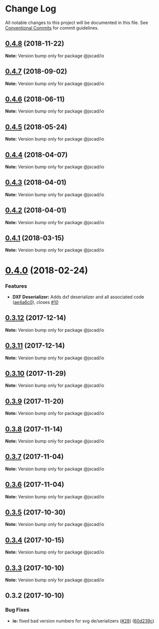 # Change Log

All notable changes to this project will be documented in this file.
See [Conventional Commits](https://conventionalcommits.org) for commit guidelines.

<a name="0.4.8"></a>
## [0.4.8](https://github.com/jscad/io/compare/@jscad/io@0.4.7...@jscad/io@0.4.8) (2018-11-22)




**Note:** Version bump only for package @jscad/io

<a name="0.4.7"></a>
## [0.4.7](https://github.com/jscad/io/compare/@jscad/io@0.4.6...@jscad/io@0.4.7) (2018-09-02)




**Note:** Version bump only for package @jscad/io

<a name="0.4.6"></a>
## [0.4.6](https://github.com/jscad/io/compare/@jscad/io@0.4.5...@jscad/io@0.4.6) (2018-06-11)




**Note:** Version bump only for package @jscad/io

<a name="0.4.5"></a>
## [0.4.5](https://github.com/jscad/io/compare/@jscad/io@0.4.4...@jscad/io@0.4.5) (2018-05-24)




**Note:** Version bump only for package @jscad/io

<a name="0.4.4"></a>
## [0.4.4](https://github.com/jscad/io/compare/@jscad/io@0.4.3...@jscad/io@0.4.4) (2018-04-07)




**Note:** Version bump only for package @jscad/io

<a name="0.4.3"></a>
## [0.4.3](https://github.com/jscad/io/compare/@jscad/io@0.4.2...@jscad/io@0.4.3) (2018-04-01)




**Note:** Version bump only for package @jscad/io

<a name="0.4.2"></a>
## [0.4.2](https://github.com/jscad/io/compare/@jscad/io@0.4.1...@jscad/io@0.4.2) (2018-04-01)




**Note:** Version bump only for package @jscad/io

<a name="0.4.1"></a>
## [0.4.1](https://github.com/jscad/io/compare/@jscad/io@0.4.0...@jscad/io@0.4.1) (2018-03-15)




**Note:** Version bump only for package @jscad/io

<a name="0.4.0"></a>
# [0.4.0](https://github.com/jscad/io/compare/@jscad/io@0.3.12...@jscad/io@0.4.0) (2018-02-24)


### Features

* **DXF Deserializer:** Adds dxf deserializer and all associated code ([ae4a6c0](https://github.com/jscad/io/commit/ae4a6c0)), closes [#10](https://github.com/jscad/io/issues/10)




<a name="0.3.12"></a>
## [0.3.12](https://github.com/jscad/io/compare/@jscad/io@0.3.11...@jscad/io@0.3.12) (2017-12-14)




**Note:** Version bump only for package @jscad/io

<a name="0.3.11"></a>
## [0.3.11](https://github.com/jscad/io/compare/@jscad/io@0.3.10...@jscad/io@0.3.11) (2017-12-14)




**Note:** Version bump only for package @jscad/io

<a name="0.3.10"></a>
## [0.3.10](https://github.com/jscad/io/compare/@jscad/io@0.3.9...@jscad/io@0.3.10) (2017-11-29)




**Note:** Version bump only for package @jscad/io

<a name="0.3.9"></a>
## [0.3.9](https://github.com/jscad/io/compare/@jscad/io@0.3.8...@jscad/io@0.3.9) (2017-11-20)




**Note:** Version bump only for package @jscad/io

<a name="0.3.8"></a>
## [0.3.8](https://github.com/jscad/io/compare/@jscad/io@0.3.7...@jscad/io@0.3.8) (2017-11-14)




**Note:** Version bump only for package @jscad/io

<a name="0.3.7"></a>
## [0.3.7](https://github.com/jscad/io/compare/@jscad/io@0.3.6...@jscad/io@0.3.7) (2017-11-04)




**Note:** Version bump only for package @jscad/io

<a name="0.3.6"></a>
## [0.3.6](https://github.com/jscad/io/compare/@jscad/io@0.3.5...@jscad/io@0.3.6) (2017-11-04)




**Note:** Version bump only for package @jscad/io

<a name="0.3.5"></a>
## [0.3.5](https://github.com/jscad/io/compare/@jscad/io@0.3.4...@jscad/io@0.3.5) (2017-10-30)




**Note:** Version bump only for package @jscad/io

<a name="0.3.4"></a>
## [0.3.4](https://github.com/jscad/io/compare/@jscad/io@0.3.3...@jscad/io@0.3.4) (2017-10-15)




**Note:** Version bump only for package @jscad/io

<a name="0.3.3"></a>
## [0.3.3](https://github.com/jscad/io/compare/@jscad/io@0.3.2...@jscad/io@0.3.3) (2017-10-10)




**Note:** Version bump only for package @jscad/io

<a name="0.3.2"></a>
## 0.3.2 (2017-10-10)


### Bug Fixes

* **io:** fixed bad version numbers for svg de/serializers ([#28](https://github.com/jscad/io/issues/28)) ([60d239c](https://github.com/jscad/io/commit/60d239c))
